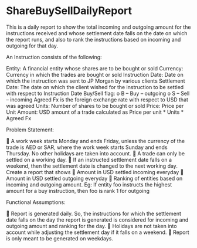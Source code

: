# ShareBuySellDailyReport

This is a daily report to show the total incoming and outgoing amount for the instructions received and whose settlement date falls on the date on which the report runs, and also to rank the instructions based on incoming and outgoing for that day.

An Instruction consists of the following:

Entity: A financial entity whose shares are to be bought or sold
Currency: Currency in which the trades are bought or sold
Instruction Date: Date on which the instruction was sent to JP Morgan by various clients
Settlement Date: The date on which the client wished for the instruction to be settled with respect to Instruction Date
Buy/Sell flag:
o B – Buy – outgoing
o S – Sell – incoming
Agreed Fx is the foreign exchange rate with respect to USD that was agreed
Units: Number of shares to be bought or sold
Price: Price per Unit
Amount: USD amount of a trade calculated as Price per unit * Units * Agreed Fx

Problem Statement:

 A work week starts Monday and ends Friday, unless the currency of the trade is AED or SAR, where the work week starts Sunday and ends Thursday. No other holidays are taken into account.
 A trade can only be settled on a working day.
 If an instructed settlement date falls on a weekend, then the settlement date is changed to the next working day.
Create a report that shows
 Amount in USD settled incoming everyday
 Amount in USD settled outgoing everyday
 Ranking of entities based on incoming and outgoing amount. Eg: If entity foo instructs the highest amount for a buy instruction, then foo is rank 1 for outgoing

Functional Assumptions:

 Report is generated daily. So, the instructions for which the settlement date falls on the day the report is generated is considered for   incoming and outgoing amount and ranking for the day.
 Holidays are not taken into account while adjusting the settlement day if it falls on a weekend.
 Report is only meant to be generated on weekdays.
